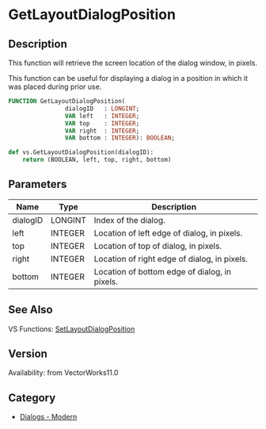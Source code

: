 # GetLayoutDialogPosition

## Description
This function will retrieve the screen location of the dialog window, in pixels.

This function can be useful for displaying a dialog in a position in which it was placed during prior use.

```pascal
FUNCTION GetLayoutDialogPosition(
				dialogID   : LONGINT;
				VAR left   : INTEGER;
				VAR top    : INTEGER;
				VAR right  : INTEGER;
				VAR bottom : INTEGER): BOOLEAN;
```

```python
def vs.GetLayoutDialogPosition(dialogID):
    return (BOOLEAN, left, top, right, bottom)
```

## Parameters
|Name|Type|Description|
|---|---|---|
|dialogID|LONGINT|Index of the dialog.|
|left|INTEGER|Location of left edge of dialog, in pixels.|
|top|INTEGER|Location of top of dialog, in pixels.|
|right|INTEGER|Location of right edge of dialog, in pixels.|
|bottom|INTEGER|Location of bottom edge of dialog, in pixels.|

## See Also
VS Functions:
[SetLayoutDialogPosition](SetLayoutDialogPosition.md)

## Version
Availability: from VectorWorks11.0

## Category
* [Dialogs - Modern](../Categories/Dialogs%20-%20Modern.md)

